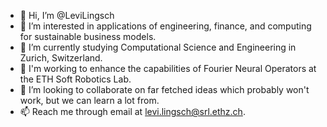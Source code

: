 - 👋 Hi, I’m @LeviLingsch
- 👀 I’m interested in applications of engineering, finance, and computing for sustainable business models. 
- 🌱 I’m currently studying Computational Science and Engineering in Zurich, Switzerland. 
- 🌱 I'm working to enhance the capabilities of Fourier Neural Operators at the ETH Soft Robotics Lab.
- 💞️ I’m looking to collaborate on far fetched ideas which probably won't work, but we can learn a lot from.
- 📫 Reach me through email at levi.lingsch@srl.ethz.ch.

<!---
LeviLingsch/LeviLingsch is a ✨ special ✨ repository because its `README.md` (this file) appears on your GitHub profile.
You can click the Preview link to take a look at your changes.
--->
